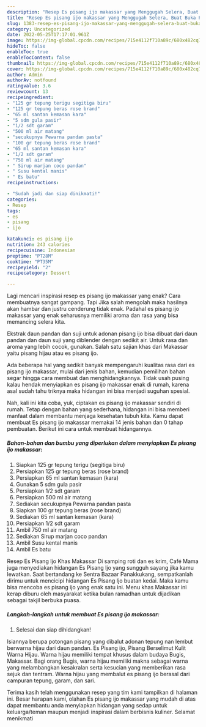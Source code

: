```yaml
---
description: "Resep Es pisang ijo makassar yang Menggugah Selera, Buat Buka Puasa Enak Banget"
title: "Resep Es pisang ijo makassar yang Menggugah Selera, Buat Buka Puasa Enak Banget"
slug: 1383-resep-es-pisang-ijo-makassar-yang-menggugah-selera-buat-buka-puasa-enak-banget
category: Uncategorized
date: 2022-05-25T17:17:01.961Z
image: https://img-global.cpcdn.com/recipes/715e4112f710a89c/680x482cq70/es-pisang-ijo-makassar-foto-resep-utama.jpg
hideToc: false
enableToc: true
enableTocContent: false
thumbnail: https://img-global.cpcdn.com/recipes/715e4112f710a89c/680x482cq70/es-pisang-ijo-makassar-foto-resep-utama.jpg
cover: https://img-global.cpcdn.com/recipes/715e4112f710a89c/680x482cq70/es-pisang-ijo-makassar-foto-resep-utama.jpg
author: Admin
authorAv: notfound
ratingvalue: 3.6
reviewcount: 13
recipeingredient:
- "125 gr tepung terigu segitiga biru"
- "125 gr tepung beras rose brand"
- "65 ml santan kemasan kara"
- "5 sdm gula pasir"
- "1/2 sdt garam"
- "500 ml air matang"
- "secukupnya Pewarna pandan pasta"
- "100 gr tepung beras rose brand"
- "65 ml santan kemasan kara"
- "1/2 sdt garam"
- "750 ml air matang"
- " Sirup marjan coco pandan"
- " Susu kental manis"
- " Es batu"
recipeinstructions:

- "Sudah jadi dan siap dinikmati!"
categories:
- Resep
tags:
- es
- pisang
- ijo

katakunci: es pisang ijo 
nutrition: 243 calories
recipecuisine: Indonesian
preptime: "PT28M"
cooktime: "PT35M"
recipeyield: "2"
recipecategory: Dessert

---
```



Lagi mencari inspirasi resep es pisang ijo makassar yang enak? Cara membuatnya sangat gampang. Tapi Jika salah mengolah maka hasilnya akan hambar dan justru cenderung tidak enak. Padahal es pisang ijo makassar yang enak seharusnya memiliki aroma dan rasa yang bisa memancing selera kita.


Ekstrak daun pandan dan suji untuk adonan pisang ijo bisa dibuat dari daun pandan dan daun suji yang diblender dengan sedikit air. Untuk rasa dan aroma yang lebih cocok, gunakan. Salah satu sajian khas dari Makassar yaitu pisang hijau atau es pisang ijo.

Ada beberapa hal yang sedikit banyak mempengaruhi kualitas rasa dari es pisang ijo makassar, mulai dari jenis bahan, kemudian pemilihan bahan segar hingga cara membuat dan menghidangkannya. Tidak usah pusing kalau hendak menyiapkan es pisang ijo makassar enak di rumah, karena asal sudah tahu triknya maka hidangan ini bisa menjadi suguhan spesial.


Nah, kali ini kita coba, yuk, ciptakan es pisang ijo makassar sendiri di rumah. Tetap dengan bahan yang sederhana, hidangan ini bisa memberi manfaat dalam membantu menjaga kesehatan tubuh kita. Kamu dapat membuat Es pisang ijo makassar memakai 14 jenis bahan dan 0 tahap pembuatan. Berikut ini cara untuk membuat hidangannya.

<!--inarticleads1-->

##### Bahan-bahan dan bumbu yang diperlukan dalam menyiapkan Es pisang ijo makassar:

1. Siapkan 125 gr tepung terigu (segitiga biru)
1. Persiapkan 125 gr tepung beras (rose brand)
1. Persiapkan 65 ml santan kemasan (kara)
1. Gunakan 5 sdm gula pasir
1. Persiapkan 1/2 sdt garam
1. Persiapkan 500 ml air matang
1. Sediakan secukupnya Pewarna pandan pasta
1. Siapkan 100 gr tepung beras (rose brand)
1. Sediakan 65 ml santan kemasan (kara)
1. Persiapkan 1/2 sdt garam
1. Ambil 750 ml air matang
1. Sediakan  Sirup marjan coco pandan
1. Ambil  Susu kental manis
1. Ambil  Es batu


Resep Es Pisang Ijo Khas Makassar Di samping roti dan es krim, Café Mama juga menyediakan hidangan Es Pisang Ijo yang sungguh sayang jika kamu lewatkan. Saat bertandang ke Sentra Bazaar Panakkukang, sempatkanlah dirimu untuk mencicipi hidangan Es Pisang Ijo buatan kedai. Maka kamu bisa mencoba es pisang ijo yang enak satu ini. Menu khas Makassar ini kerap diburu oleh masyarakat ketika bulan ramadhan untuk dijadikan sebagai takjil berbuka puasa. 

<!--inarticleads2-->

##### Langkah-langkah untuk membuat Es pisang ijo makassar:


1. Selesai dan siap dihidangkan!

Isiannya berupa potongan pisang yang dibalut adonan tepung nan lembut berwarna hijau dari daun pandan. Es Pisang ijo, Pisang Berselimut Kulit Warna Hijau. Warna hijau memiliki tempat khusus dalam budaya Bugis, Makassar. Bagi orang Bugis, warna hijau memiliki makna sebagai warna yang melambangkan kesakralan serta kesucian yang memberikan rasa sejuk dan tentram. Warna hijau yang membalut es pisang ijo berasal dari campuran tepung, garam, dan sari. 

Terima kasih telah menggunakan resep yang tim kami tampilkan di halaman ini. Besar harapan kami, olahan Es pisang ijo makassar yang mudah di atas dapat membantu anda menyiapkan hidangan yang sedap untuk keluarga/teman maupun menjadi inspirasi dalam berbisnis kuliner. Selamat menikmati
